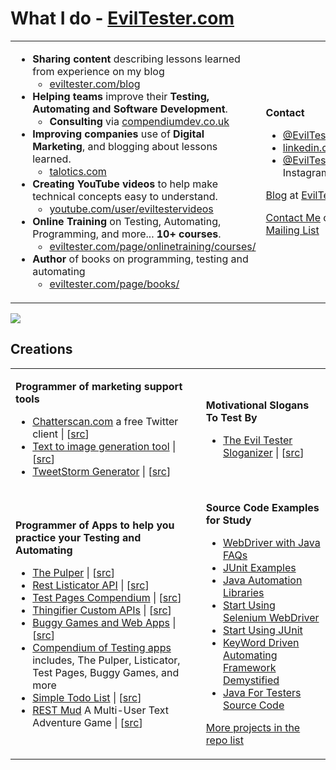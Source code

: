 # What I do - [EvilTester.com](https://eviltester.com)

<table>
<tr><td>    

- **Sharing content** describing lessons learned from experience on my blog
    - [eviltester.com/blog](https://eviltester.com/blog)
- **Helping teams** improve their **Testing, Automating and Software Development**.
    - **Consulting** via [compendiumdev.co.uk](https://compendiumdev.co.uk)
- **Improving companies** use of **Digital Marketing**, and blogging about lessons learned.
    - [talotics.com](https://talotics.com)
- **Creating YouTube videos** to help make technical concepts easy to understand.
    - [youtube.com/user/eviltestervideos](https://youtube.com/user/eviltestervideos)
- **Online Training** on Testing, Automating, Programming, and more... **10+ courses**.
    - [eviltester.com/page/onlinetraining/courses/](https://www.eviltester.com/page/onlinetraining/courses/)
- **Author** of books on programming, testing and automating
    - [eviltester.com/page/books/](https://www.eviltester.com/page/books/)
</td>
<td>

**Contact**

- [@EvilTester](https://twitter.com/eviltester) on Twitter
- [linkedin.com/in/eviltester](https://www.linkedin.com/in/eviltester/)
- [@EvilTester](https://www.instagram.com/eviltester/) on Instagram

[Blog](https://eviltester.com/blog) at [EvilTester.com](https://eviltester.com)

[Contact Me](https://www.eviltester.com/page/contact/) or [Join my Mailing List](https://www.eviltester.com/page/emaillist/)
</td>
</tr>
</table>

[![](/eviltester/eviltester/raw/master/github-eviltester-promo-6f.gif)](https://eviltester.com)

## Creations

<table>
<tr><td>  

**Programmer of marketing support tools**

- [Chatterscan.com](https://chatterscan.com) a free Twitter client | [[src](https://github.com/eviltester/chatterscan)]
- [Text to image generation tool](https://talotics.com/apps/textimagertool/text-imager-tool/) | [[src](https://github.com/eviltester/textrenderer)]
- [TweetStorm Generator](https://talotics.com/apps/tweetstormer/tweetstorm-tool/) | [[src](https://github.com/talotics/tweetstormer)]

</td><td>

**Motivational Slogans To Test By**

- [The Evil Tester Sloganizer](https://www.eviltester.com/sloganizer) | [[src](https://github.com/eviltester/TestingApp/tree/master/java/testingapps/compendiumdevapps/src/main/resources/web/apps/sloganizer/version)]

</td>
</tr>
<tr>
<td>
    
**Programmer of Apps to help you practice your Testing and Automating**

- [The Pulper](https://thepulper.herokuapp.com) | [[src](https://github.com/eviltester/TestingApp/tree/master/java/testingapps/thepulper)]
- [Rest Listicator API](http://rest-list-system.herokuapp.com/listicator/) | [[src](https://github.com/eviltester/TestingApp/tree/master/java/testingapps/restlisticator)]
- [Test Pages Compendium](https://testpages.herokuapp.com/) | [[src](https://github.com/eviltester/TestingApp/tree/master/java/testingapps/seleniumtestpages)]
- [Thingifier Custom APIs](https://apithingifier.herokuapp.com/) | [[src](https://github.com/eviltester/thingifier)]
- [Buggy Games and Web Apps](https://eviltester.github.io/TestingApp/) | [[src](https://github.com/eviltester/TestingApp/tree/master/java/testingapps/compendiumdevapps/src/main/resources/web)]
- [Compendium of Testing apps](https://github.com/eviltester/TestingApp) includes, The Pulper, Listicator, Test Pages, Buggy Games, and more
- [Simple Todo List](https://eviltester.github.io/simpletodolist/todolists.html) | [[src](https://github.com/eviltester/simpletodolist)]
- [REST Mud](https://www.compendiumdev.co.uk/page.php?title=restmud) A Multi-User Text Adventure Game | [[src](https://github.com/eviltester/restmud)]

</td><td>
    
**Source Code Examples for Study**

- [WebDriver with Java FAQs](https://github.com/eviltester/webdriverjavafaqs)
- [JUnit Examples](https://github.com/eviltester/junitexamples)
- [Java Automation Libraries](https://github.com/eviltester/libraryexamples)
- [Start Using Selenium WebDriver](https://github.com/eviltester/startUsingSeleniumWebDriver)
- [Start Using JUnit](https://github.com/eviltester/startUsingJavaJUnit)
- [KeyWord Driven Automating Framework Demystified](https://github.com/eviltester/keywordDrivenAutomatingDrafts)
- [Java For Testers Source Code](https://github.com/eviltester/javaForTestersCode)
    
[More projects in the repo list](https://github.com/eviltester?tab=repositories)

</td>
</tr>
</table>


